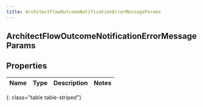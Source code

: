 ```yaml
---
title: ArchitectFlowOutcomeNotificationErrorMessageParams
---
```

## ArchitectFlowOutcomeNotificationErrorMessageParams

## Properties

|Name | Type | Description | Notes|
|------------ | ------------- | ------------- | -------------|
{: class="table table-striped"}


